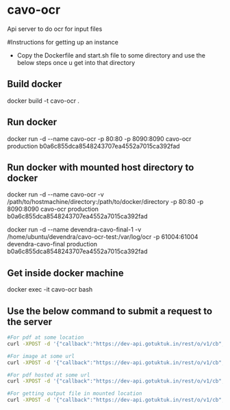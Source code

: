 # cavo-ocr
Api server to do ocr for input files

#Instructions for getting up an instance

* Copy the Dockerfile and start.sh file to some directory and use the below steps once u get into that directory

## Build docker
docker build -t cavo-ocr .

## Run docker
docker run -d --name cavo-ocr -p 80:80 -p 8090:8090 cavo-ocr production b0a6c855dca8548243707ea4552a7015ca392fad

## Run docker with mounted host directory to docker
docker run -d --name cavo-ocr -v /path/to/hostmachine/directory:/path/to/docker/directory -p 80:80 -p 8090:8090 cavo-ocr production b0a6c855dca8548243707ea4552a7015ca392fad

docker run -d --name devendra-cavo-final-1 -v /home/ubuntu/devendra/cavo-ocr-test:/var/log/ocr -p 61004:61004 devendra-cavo-final production b0a6c855dca8548243707ea4552a7015ca392fad

## Get inside docker machine
docker exec -it cavo-ocr bash

## Use the below command to submit a request to the server

```sh
#For pdf at some location
curl -XPOST -d '{"callback":"https://dev-api.gotuktuk.in/rest/o/v1/cb","srcFile": "Testing_Cavo.pdf", "destFile":"dev2"}' -H 'content-type:application/json' <hostname>/rest/files

#For image at some url
curl -XPOST -d '{"callback":"https://dev-api.gotuktuk.in/rest/o/v1/cb","srcFile": "http://solutions.weblite.ca/pdfocrx/scansmpl.pdf", "destFile":"dev7"}' -H 'content-type:application/json' <hostname>/rest/files

#For pdf hosted at some url
curl -XPOST -d '{"callback":"https://dev-api.gotuktuk.in/rest/o/v1/cb","srcFile": "http://solutions.weblite.ca/pdfocrx/scansmpl.pdf", "destFile":"dev7"}' -H 'content-type:application/json' <hostname>/rest/files

#For getting output file in mounted location
curl -XPOST -d '{"callback":"https://dev-api.gotuktuk.in/rest/o/v1/cb","srcFile": "http://solutions.weblite.ca/pdfocrx/scansmpl.pdf", "destFile":"/var/log/ocr/dest2"}' -H 'content-type:application/json' localhost:8090/rest/files
```
